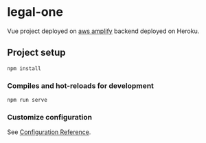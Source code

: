 # legal-one

Vue project deployed on [aws amplify](https://master.d2mzf51fz633xa.amplifyapp.com) backend deployed on Heroku.

## Project setup

```
npm install
```

### Compiles and hot-reloads for development

```
npm run serve
```

### Customize configuration

See [Configuration Reference](https://cli.vuejs.org/config/).
